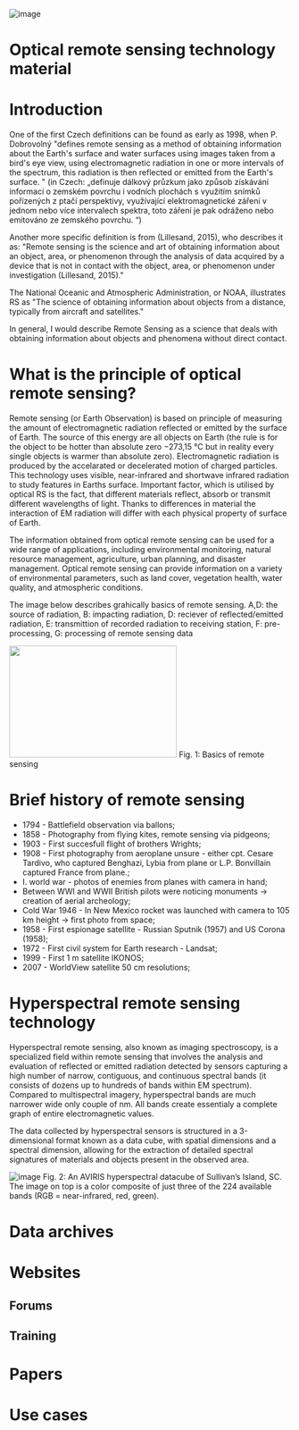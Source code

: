![image](https://github.com/StanislavHerber/Optical-Remote-Sensing/assets/134272440/7144955c-eed9-45ae-92f6-c53809f885e9)

# Optical remote sensing technology material

# Introduction
One of the first Czech definitions can be found as early as 1998, when P. Dobrovolný "defines remote sensing as a method of obtaining information about the Earth's surface and water surfaces using images taken from a bird's eye view, using electromagnetic radiation in one or more intervals of the spectrum, this radiation is then reflected or emitted from the Earth's surface. "
(in Czech: „definuje dálkový průzkum jako způsob získávání informací o zemském povrchu i vodních plochách s využitím snímků pořízených z ptačí perspektivy, využívající elektromagnetické záření v jednom nebo více intervalech spektra, toto záření je pak odráženo nebo emitováno ze zemského povrchu. “)

Another more specific definition is from (Lillesand, 2015), who describes it as: "Remote sensing is the science and art of obtaining information about an object, area, or phenomenon through the analysis of data acquired by a device that is not in contact with the object, area, or phenomenon under investigation (Lillesand, 2015)."

The National Oceanic and Atmospheric Administration, or NOAA, illustrates RS as "The science of obtaining information about objects from a distance, typically from aircraft and satellites."

In general, I would describe Remote Sensing as a science that deals with obtaining information about objects and phenomena without direct contact.

# What is the principle of optical remote sensing?

Remote sensing (or Earth Observation) is based on principle of measuring the amount of electromagnetic radiation reflected or emitted by the surface of Earth. The source of this energy are all objects on Earth (the rule is for the object to be hotter than absolute zero −273,15 °C but in reality every single objects is warmer than absolute zero). Electromagnetic radiation is produced by the accelarated or decelerated motion of charged particles. This technology uses visible, near-infrared and shortwave infrared radiation to study features in Earths surface. Important factor, which is utilised by optical RS is the fact, that different materials reflect, absorb or transmit different wavelengths of light. Thanks to differences in material the interaction of EM radiation will differ with each physical property of surface of Earth.

The information obtained from optical remote sensing can be used for a wide range of applications, including environmental monitoring, natural resource management, agriculture, urban planning, and disaster management. Optical remote sensing can provide information on a variety of environmental parameters, such as land cover, vegetation health, water quality, and atmospheric conditions.

The image below describes grahically basics of remote sensing. A,D: the source of radiation, B: impacting radiation, D: reciever of reflected/emitted radiation, E: transmittion of recorded radiation to receiving station, F: pre-processing, G: processing of remote sensing data 

<img src="https://github.com/StanislavHerber/Optical-Remote-Sensing/assets/134272440/395c403e-6579-4d78-8689-a37f68787964" width="300" height="200">
Fig. 1: Basics of remote sensing

# Brief history of remote sensing
* 1794 - Battlefield observation via ballons</a>;
* 1858 - Photography from flying kites, remote sensing via pidgeons</a>;
* 1903 - First succesfull flight of brothers Wrights</a>;
* 1908 - First photography from aeroplane unsure - either cpt. Cesare Tardivo, who captured Benghazi, Lybia from plane or L.P. Bonvillain captured France from plane.</a>;
* I. world war - photos of enemies from planes with camera in hand</a>;
* Between WWI and WWII British pilots were noticing monuments -> creation of aerial archeology</a>;
* Cold War 1946 - In New Mexico rocket was launched with camera to 105 km height -> first photo from space</a>;
* 1958 - First espionage satellite - Russian Sputnik (1957) and US Corona (1958)</a>;
* 1972 - First civil system for Earth research - Landsat</a>;
* 1999 - First 1 m satellite IKONOS</a>;
* 2007 - WorldView satellite 50 cm resolutions</a>;

# Hyperspectral remote sensing technology

Hyperspectral remote sensing, also known as imaging spectroscopy, is a specialized field within remote sensing that involves the analysis and evaluation of reflected or emitted radiation detected by sensors capturing a high number of narrow, contiguous, and continuous spectral bands (it consists of dozens up to hundreds of bands within EM spectrum). Compared to multispectral imagery, hyperspectral bands are much narrower wide only couple of nm. All bands create essentialy a complete graph of entire electromagnetic values.

The data collected by hyperspectral sensors is structured in a 3-dimensional format known as a data cube, with spatial dimensions and a spectral dimension, allowing for the extraction of detailed spectral signatures of materials and objects present in the observed area.

![image](https://github.com/StanislavHerber/Optical-Remote-Sensing/assets/134272440/33e983ab-3a63-4d58-8d7d-1c54ec488c68)
Fig. 2: An AVIRIS hyperspectral datacube of Sullivan’s Island, SC. The image on top is a color composite of just three of the 224 available bands (RGB = near-infrared, red, green).

# Data archives
# Websites
## Forums
## Training
# Papers
# Use cases
